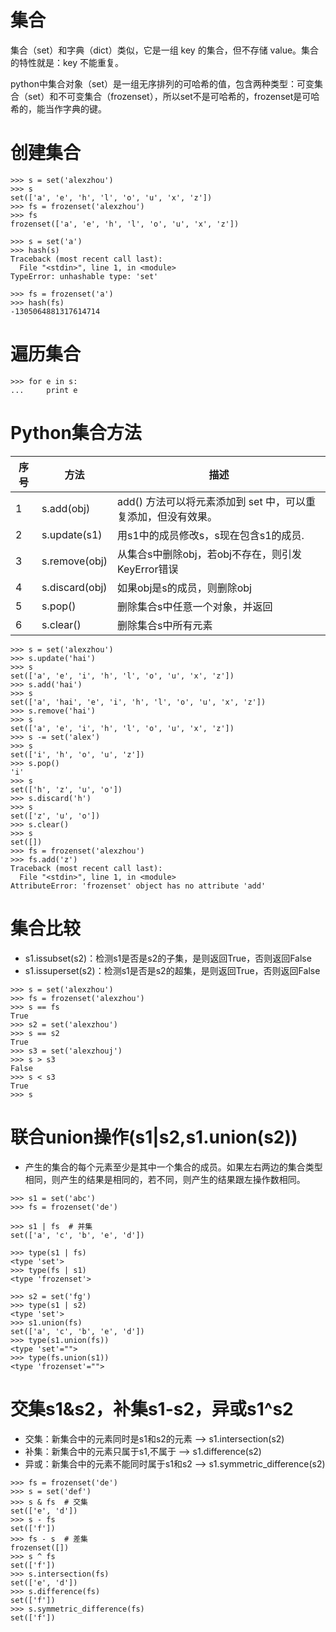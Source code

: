 # 集合

集合（set）和字典（dict）类似，它是一组 key 的集合，但不存储 value。集合的特性就是：key 不能重复。

python中集合对象（set）是一组无序排列的可哈希的值，包含两种类型：可变集合（set）和不可变集合（frozenset），所以set不是可哈希的，frozenset是可哈希的，能当作字典的键。

# 创建集合 #
```
>>> s = set('alexzhou')
>>> s
set(['a', 'e', 'h', 'l', 'o', 'u', 'x', 'z'])
>>> fs = frozenset('alexzhou')
>>> fs
frozenset(['a', 'e', 'h', 'l', 'o', 'u', 'x', 'z'])

>>> s = set('a')
>>> hash(s)
Traceback (most recent call last):
  File "<stdin>", line 1, in <module>
TypeError: unhashable type: 'set'
 
>>> fs = frozenset('a')
>>> hash(fs)
-1305064881317614714
```

# 遍历集合 #
```
>>> for e in s:
...     print e
```

# Python集合方法 #
| 序号 | 方法 | 描述 |
| --- | --- | --- |
| 1	| s.add(obj) | add() 方法可以将元素添加到 set 中，可以重复添加，但没有效果。| 
| 2	| s.update(s1) | 用s1中的成员修改s，s现在包含s1的成员.| 
| 3	| s.remove(obj) | 从集合s中删除obj，若obj不存在，则引发KeyError错误 | 
| 4	| s.discard(obj) | 如果obj是s的成员，则删除obj | 
| 5	| s.pop() |  删除集合s中任意一个对象，并返回| 
| 6	| s.clear() | 删除集合s中所有元素 | 

```
>>> s = set('alexzhou')
>>> s.update('hai')
>>> s
set(['a', 'e', 'i', 'h', 'l', 'o', 'u', 'x', 'z'])
>>> s.add('hai')
>>> s
set(['a', 'hai', 'e', 'i', 'h', 'l', 'o', 'u', 'x', 'z'])
>>> s.remove('hai')
>>> s
set(['a', 'e', 'i', 'h', 'l', 'o', 'u', 'x', 'z'])
>>> s -= set('alex')
>>> s
set(['i', 'h', 'o', 'u', 'z'])
>>> s.pop()
'i'
>>> s
set(['h', 'z', 'u', 'o'])
>>> s.discard('h')
>>> s
set(['z', 'u', 'o'])
>>> s.clear()
>>> s
set([])
>>> fs = frozenset('alexzhou')
>>> fs.add('z')
Traceback (most recent call last):
  File "<stdin>", line 1, in <module>
AttributeError: 'frozenset' object has no attribute 'add'
```

# 集合比较 #
- s1.issubset(s2)：检测s1是否是s2的子集，是则返回True，否则返回False
- s1.issuperset(s2)：检测s1是否是s2的超集，是则返回True，否则返回False

```
>>> s = set('alexzhou')
>>> fs = frozenset('alexzhou')
>>> s == fs
True
>>> s2 = set('alexzhou')
>>> s == s2
True
>>> s3 = set('alexzhouj')
>>> s > s3
False
>>> s < s3
True
>>> s
```

# 联合union操作(s1|s2,s1.union(s2)) #
- 产生的集合的每个元素至少是其中一个集合的成员。如果左右两边的集合类型相同，则产生的结果是相同的，若不同，则产生的结果跟左操作数相同。

```
>>> s1 = set('abc')
>>> fs = frozenset('de')
 
>>> s1 | fs  # 并集
set(['a', 'c', 'b', 'e', 'd'])
 
>>> type(s1 | fs)
<type 'set'>
>>> type(fs | s1)
<type 'frozenset'>
 
>>> s2 = set('fg')
>>> type(s1 | s2)
<type 'set'>
>>> s1.union(fs)
set(['a', 'c', 'b', 'e', 'd'])
>>> type(s1.union(fs))
<type 'set'="">
>>> type(fs.union(s1))
<type 'frozenset'="">
```

# 交集s1&s2，补集s1-s2，异或s1^s2 #
- 交集：新集合中的元素同时是s1和s2的元素 –> s1.intersection(s2)
- 补集：新集合中的元素只属于s1,不属于 –> s1.difference(s2)
- 异或：新集合中的元素不能同时属于s1和s2 –> s1.symmetric_difference(s2)

```
>>> fs = frozenset('de')
>>> s = set('def')
>>> s & fs  # 交集
set(['e', 'd'])
>>> s - fs  
set(['f'])
>>> fs - s  # 差集
frozenset([])
>>> s ^ fs
set(['f'])
>>> s.intersection(fs)
set(['e', 'd'])
>>> s.difference(fs)
set(['f'])
>>> s.symmetric_difference(fs)
set(['f'])
```
